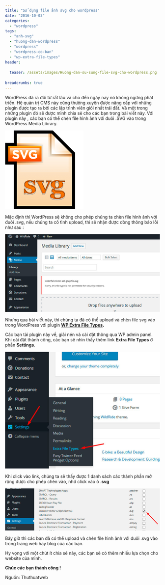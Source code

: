 ```yaml
---
title: "Sử dụng file ảnh svg cho wordpress"
date: "2016-10-03"
categories: 
  - "wordpress"
tags: 
  - "anh-svg"
  - "huong-dan-wordpress"
  - "wordpress"
  - "wordpress-co-ban"
  - "wp-extra-file-types"
header:
  
  teaser: /assets/images/Huong-dan-su-sung-file-svg-cho-wordpress.png

breadcrumbs: true
---
```


WordPress đã ra đời từ rất lâu và cho đến ngày nay nó không ngừng phát triển. Hệ quản trị CMS này cũng thường xuyên được nâng cấp với những plugin được tạo ra bởi các lập trình viên giỏi nhất trái đất. Và một trong những plugin đó sẽ được mình chia sẻ cho các bạn trong bài viết này. Với plugin này , các bạn có thể chèn file hình ảnh với đuôi .SVG vào trong WordPress Media Library.

![Sử dụng fie ảnh svg cho wordpress](/assets/images/Huong-dan-su-sung-file-svg-cho-wordpress.png)

Mặc định thì WordPress sẽ không cho phép chúng ta chèn file hình ảnh với đuôi .svg, nếu chúng ta cố tình upload, thì sẽ nhận được dòng thông báo lỗi như sau :

![How_to_Allow_SVG_format_in_WordPress_Media_Uploader_1](/assets/images/11_How_to_Allow_SVG_format_in_WordPress_Media_Uploader_1.jpg)

Nhưng qua bài viết này, thì chúng ta đã có thể upload và chèn file svg vào trong WordPress với plugin **[WP Extra File Types](https://wordpress.org/plugins/wp-extra-file-types/).**

Các bạn tải plugin này về, giải nén và cài đặt thông qua WP admin panel. Khi cài đặt thành công, các bạn sẽ nhìn thấy thêm link **Extra File Types** ở phần **Settings**.

![How_to_Allow_SVG_format_in_WordPress_Media_Uploader_2](/assets/images/25_How_to_Allow_SVG_format_in_WordPress_Media_Uploader_2.jpg)

Khi click vào link, chúng ta sẽ thấy được 1 danh sách các thành phần mở rộng được cho phép chèn vào, nhớ click vào ô .**svg**

![How_to_Allow_SVG_format_in_WordPress_Media_Uploader_3](/assets/images/74_How_to_Allow_SVG_format_in_WordPress_Media_Uploader_3.jpg)

Bây giờ thì các bạn đã có thể upload và chèn file hình ảnh với đuôi .svg vào trong trang web hay blog của các bạn.

Hy vọng với một chút ít chia sẻ này, các bạn sẽ có thêm nhiều lựa chọn cho website của mình.

**Chúc các bạn thành công !**

Nguồn: Thuthuatweb
